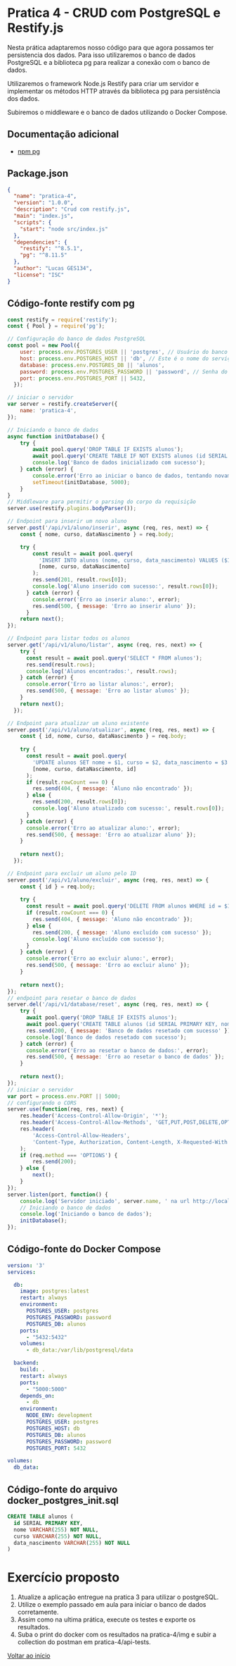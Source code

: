 
# Pratica 4 - CRUD com PostgreSQL e Restify.js

Nesta prática adaptaremos nosso código para que agora possamos ter persistencia dos dados. Para isso utilizaremos o banco de dados PostgreSQL e a biblioteca pg para realizar a conexão com o banco de dados.

Utilizaremos o framework Node.js Restify para criar um servidor e implementar os métodos HTTP através da biblioteca pg para persistência dos dados.

Subiremos o middleware e o banco de dados utilizando o Docker Compose.

## Documentação adicional

- [npm pg](https://www.npmjs.com/package/pg)

## Package.json

```json
{
  "name": "pratica-4",
  "version": "1.0.0",
  "description": "Crud com restify.js",
  "main": "index.js",
  "scripts": {
    "start": "node src/index.js"
  },
  "dependencies": {
    "restify": "^8.5.1",
    "pg": "^8.11.5"
  },
  "author": "Lucas GES134",
  "license": "ISC"
}

```

## Código-fonte restify com pg

```javascript
const restify = require('restify');
const { Pool } = require('pg');

// Configuração do banco de dados PostgreSQL
const pool = new Pool({
    user: process.env.POSTGRES_USER || 'postgres', // Usuário do banco de dados
    host: process.env.POSTGRES_HOST || 'db', // Este é o nome do serviço do banco de dados no Docker Compose
    database: process.env.POSTGRES_DB || 'alunos',
    password: process.env.POSTGRES_PASSWORD || 'password', // Senha do banco de dados
    port: process.env.POSTGRES_PORT || 5432,
  });

// iniciar o servidor
var server = restify.createServer({
    name: 'pratica-4',
});

// Iniciando o banco de dados
async function initDatabase() {
    try {
        await pool.query('DROP TABLE IF EXISTS alunos');
        await pool.query('CREATE TABLE IF NOT EXISTS alunos (id SERIAL PRIMARY KEY, nome VARCHAR(255) NOT NULL, curso VARCHAR(255) NOT NULL, data_nascimento VARCHAR(255) NOT NULL)');
        console.log('Banco de dados inicializado com sucesso');
    } catch (error) {
        console.error('Erro ao iniciar o banco de dados, tentando novamente em 5 segundos:', error);
        setTimeout(initDatabase, 5000);
    }
}
// Middleware para permitir o parsing do corpo da requisição
server.use(restify.plugins.bodyParser());

// Endpoint para inserir um novo aluno
server.post('/api/v1/aluno/inserir', async (req, res, next) => {
    const { nome, curso, dataNascimento } = req.body;

    try {
        const result = await pool.query(
          'INSERT INTO alunos (nome, curso, data_nascimento) VALUES ($1, $2, $3) RETURNING *',
          [nome, curso, dataNascimento]
        );
        res.send(201, result.rows[0]);
        console.log('Aluno inserido com sucesso:', result.rows[0]);
      } catch (error) {
        console.error('Erro ao inserir aluno:', error);
        res.send(500, { message: 'Erro ao inserir aluno' });
      }
    return next();
});

// Endpoint para listar todos os alunos
server.get('/api/v1/aluno/listar', async (req, res, next) => {
    try {
      const result = await pool.query('SELECT * FROM alunos');
      res.send(result.rows);
      console.log('Alunos encontrados:', result.rows);
    } catch (error) {
      console.error('Erro ao listar alunos:', error);
      res.send(500, { message: 'Erro ao listar alunos' });
    }
    return next();
  });

// Endpoint para atualizar um aluno existente
server.post('/api/v1/aluno/atualizar', async (req, res, next) => {
    const { id, nome, curso, dataNascimento } = req.body;
  
    try {
      const result = await pool.query(
        'UPDATE alunos SET nome = $1, curso = $2, data_nascimento = $3 WHERE id = $4 RETURNING *',
        [nome, curso, dataNascimento, id]
      );
      if (result.rowCount === 0) {
        res.send(404, { message: 'Aluno não encontrado' });
      } else {
        res.send(200, result.rows[0]);
        console.log('Aluno atualizado com sucesso:', result.rows[0]);
      }
    } catch (error) {
      console.error('Erro ao atualizar aluno:', error);
      res.send(500, { message: 'Erro ao atualizar aluno' });
    }
  
    return next();
  });

// Endpoint para excluir um aluno pelo ID
server.post('/api/v1/aluno/excluir', async (req, res, next) => {
    const { id } = req.body;
  
    try {
      const result = await pool.query('DELETE FROM alunos WHERE id = $1', [id]);
      if (result.rowCount === 0) {
        res.send(404, { message: 'Aluno não encontrado' });
      } else {
        res.send(200, { message: 'Aluno excluído com sucesso' });
        console.log('Aluno excluído com sucesso');
      }
    } catch (error) {
      console.error('Erro ao excluir aluno:', error);
      res.send(500, { message: 'Erro ao excluir aluno' });
    }
  
    return next();
});
// endpoint para resetar o banco de dados
server.del('/api/v1/database/reset', async (req, res, next) => {
    try {
      await pool.query('DROP TABLE IF EXISTS alunos');
      await pool.query('CREATE TABLE alunos (id SERIAL PRIMARY KEY, nome VARCHAR(255) NOT NULL, curso VARCHAR(255) NOT NULL, data_nascimento VARCHAR(255) NOT NULL)');
      res.send(200, { message: 'Banco de dados resetado com sucesso' });
      console.log('Banco de dados resetado com sucesso');
    } catch (error) {
      console.error('Erro ao resetar o banco de dados:', error);
      res.send(500, { message: 'Erro ao resetar o banco de dados' });
    }
  
    return next();
});
// iniciar o servidor
var port = process.env.PORT || 5000;
// configurando o CORS
server.use(function(req, res, next) {
    res.header('Access-Control-Allow-Origin', '*');
    res.header('Access-Control-Allow-Methods', 'GET,PUT,POST,DELETE,OPTIONS');
    res.header(
        'Access-Control-Allow-Headers',
        'Content-Type, Authorization, Content-Length, X-Requested-With'
    );
    if (req.method === 'OPTIONS') {
        res.send(200);
    } else {
        next();
    }
});
server.listen(port, function() {
    console.log('Servidor iniciado', server.name, ' na url http://localhost:' + port);
    // Iniciando o banco de dados
    console.log('Iniciando o banco de dados');
    initDatabase();
});


```

## Código-fonte do Docker Compose

```yaml
version: '3'
services:

  db:
    image: postgres:latest
    restart: always
    environment:
      POSTGRES_USER: postgres
      POSTGRES_PASSWORD: password
      POSTGRES_DB: alunos
    ports:
      - "5432:5432"
    volumes:
      - db_data:/var/lib/postgresql/data

  backend:
    build: .
    restart: always
    ports:
      - "5000:5000"
    depends_on:
      - db
    environment:
      NODE_ENV: development
      POSTGRES_USER: postgres
      POSTGRES_HOST: db
      POSTGRES_DB: alunos
      POSTGRES_PASSWORD: password
      POSTGRES_PORT: 5432

volumes:
  db_data:
```

## Código-fonte do arquivo docker_postgres_init.sql

```sql
CREATE TABLE alunos (
  id SERIAL PRIMARY KEY,
  nome VARCHAR(255) NOT NULL,
  curso VARCHAR(255) NOT NULL,
  data_nascimento VARCHAR(255) NOT NULL
)
```

# Exercício proposto

1. Atualize a aplicação entregue na pratica 3 para utilizar o postgreSQL.
2. Utilize o exemplo passado em aula para iniciar o banco de dados corretamente.
3. Assim como na ultima prática, execute os testes e exporte os resultados.
4. Suba o print do docker com os resultados na pratica-4/img e subir a collection do postman em pratica-4/api-tests.

[Voltar ao início](../../README.md)
